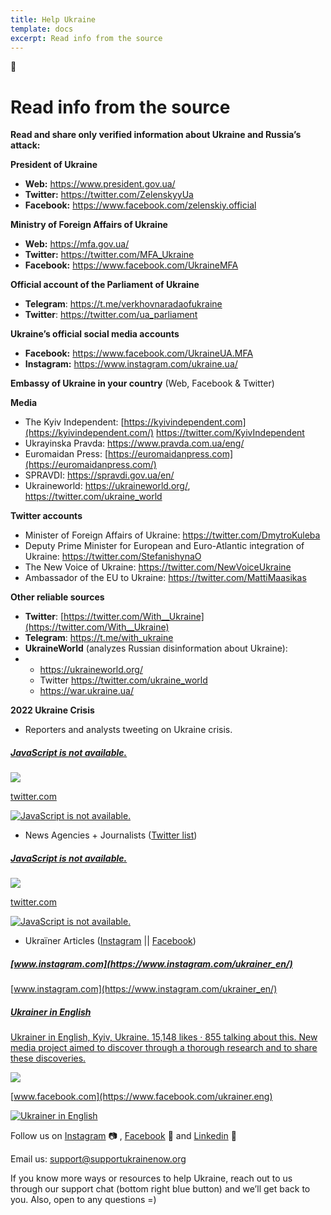 ```yaml
---
title: Help Ukraine
template: docs
excerpt: Read info from the source
---
```

<!--StartFragment-->

📰

# Read info from the source

**Read and share only verified information about Ukraine and Russia’s attack:**

**President of Ukraine**

* **Web:** <https://www.president.gov.ua/>
* **Twitter:** <https://twitter.com/ZelenskyyUa>
* **Facebook:** <https://www.facebook.com/zelenskiy.official>

**Ministry of Foreign Affairs of Ukraine**

* **Web:** <https://mfa.gov.ua/>
* **Twitter:** <https://twitter.com/MFA_Ukraine>
* **Facebook:** <https://www.facebook.com/UkraineMFA>

**Official account of the Parliament of Ukraine**

* **Telegram**: <https://t.me/verkhovnaradaofukraine>
* **Twitter**: <https://twitter.com/ua_parliament>

**Ukraine’s official social media accounts**

* **Facebook:** <https://www.facebook.com/UkraineUA.MFA>
* **Instagram:** <https://www.instagram.com/ukraine.ua/>

**Embassy of Ukraine in your country** (Web, Facebook & Twitter)

**Media**

* The Kyiv Independent: [https://kyivindependent.com](https://kyivindependent.com/) <https://twitter.com/KyivIndependent>
* Ukrayinska Pravda: <https://www.pravda.com.ua/eng/>
* Euromaidan Press: [https://euromaidanpress.com](https://euromaidanpress.com/)
* SPRAVDI: <https://spravdi.gov.ua/en/>
* Ukraineworld: <https://ukraineworld.org/>, <https://twitter.com/ukraine_world>

**Twitter accounts**

* Minister of Foreign Affairs of Ukraine: <https://twitter.com/DmytroKuleba>
* Deputy Prime Minister for European and Euro-Atlantic integration of Ukraine: <https://twitter.com/StefanishynaO>
* The New Voice of Ukraine: <https://twitter.com/NewVoiceUkraine>
* Ambassador of the EU to Ukraine: <https://twitter.com/MattiMaasikas>

**Other reliable sources**

* **Twitter**: [https://twitter.com/With__Ukraine](https://twitter.com/With__Ukraine)
* **Telegram**: <https://t.me/with_ukraine>
* **UkraineWorld** (analyzes Russian disinformation about Ukraine):
* * <https://ukraineworld.org/>
  * Twitter <https://twitter.com/ukraine_world>
  * <https://war.ukraine.ua/>

**2022 Ukraine Crisis**

* Reporters and analysts tweeting on Ukraine crisis.

##### [JavaScript is not available.](https://twitter.com/i/lists/1494877848087187461)

[![](https://supportukrainenow.org/_next/image?url=https%3A%2F%2Fsuper-static-assets.s3.amazonaws.com%2Fa72817a7-a84b-4186-9104-eb4e2c85d5c9%2Fimages%2F4ac3a8f2-0018-43d5-a4fd-09e79b2749da.ico&w=640&q=80)](https://twitter.com/i/lists/1494877848087187461)

[twitter.com](https://twitter.com/i/lists/1494877848087187461)

[![JavaScript is not available.](https://supportukrainenow.org/_next/image?url=https%3A%2F%2Fsuper-static-assets.s3.amazonaws.com%2Fa72817a7-a84b-4186-9104-eb4e2c85d5c9%2Fimages%2Fe14bdf5c-1af1-41f5-9c53-7217ac636553.png&w=3840&q=80)](https://twitter.com/i/lists/1494877848087187461)

* News Agencies + Journalists ([Twitter list](https://twitter.com/i/lists/1497381085268922370))

##### [JavaScript is not available.](https://twitter.com/i/lists/1497381085268922370)

[![](https://supportukrainenow.org/_next/image?url=https%3A%2F%2Fsuper-static-assets.s3.amazonaws.com%2Fa72817a7-a84b-4186-9104-eb4e2c85d5c9%2Fimages%2F4ac3a8f2-0018-43d5-a4fd-09e79b2749da.ico&w=640&q=80)](https://twitter.com/i/lists/1497381085268922370)

[twitter.com](https://twitter.com/i/lists/1497381085268922370)

[![JavaScript is not available.](https://supportukrainenow.org/_next/image?url=https%3A%2F%2Fsuper-static-assets.s3.amazonaws.com%2Fa72817a7-a84b-4186-9104-eb4e2c85d5c9%2Fimages%2Fe14bdf5c-1af1-41f5-9c53-7217ac636553.png&w=3840&q=80)](https://twitter.com/i/lists/1497381085268922370)

* Ukraïner Articles ([Instagram](https://www.instagram.com/ukrainer_en/) || [Facebook](https://www.facebook.com/ukrainer.eng))

##### [www.instagram.com](https://www.instagram.com/ukrainer_en/)

[www.instagram.com](https://www.instagram.com/ukrainer_en/)

##### [Ukrainer in English](https://www.facebook.com/ukrainer.eng)

[Ukrainer in English, Kyiv, Ukraine. 15,148 likes · 855 talking about this. New media project aimed to discover through a thorough research and to share these discoveries.](https://www.facebook.com/ukrainer.eng)

[![](https://supportukrainenow.org/_next/image?url=https%3A%2F%2Fsuper-static-assets.s3.amazonaws.com%2Fa72817a7-a84b-4186-9104-eb4e2c85d5c9%2Fimages%2F13fec4b4-b9e3-4397-8496-26b9f454cc18.ico&w=640&q=80)](https://www.facebook.com/ukrainer.eng)

[www.facebook.com](https://www.facebook.com/ukrainer.eng)

[![Ukrainer in English](https://supportukrainenow.org/_next/image?url=https%3A%2F%2Fsuper-static-assets.s3.amazonaws.com%2Fa72817a7-a84b-4186-9104-eb4e2c85d5c9%2Fimages%2Fd4a440ff-1667-4b3a-af28-7f21ffe395d3.png&w=3840&q=80)](https://www.facebook.com/ukrainer.eng)

Follow us on [Instagram](https://www.instagram.com/support.ukraine.now/) 📷 , [Facebook](https://www.facebook.com/supportukrainenow.org) 📘 and [Linkedin](https://www.linkedin.com/company/supportukrainenow/) 💼

Email us: [support@supportukrainenow.org](mailto:support@supportukrainenow.org)

If you know more ways or resources to help Ukraine, reach out to us through our support chat (bottom right blue button) and we’ll get back to you. Also, open to any questions =)



<!--EndFragment-->
